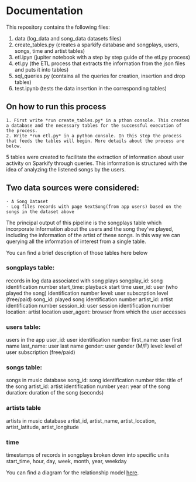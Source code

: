 # Documentation 

This repository contains the following files:
1. data (log_data and song_data datasets files)
2. create_tables.py (creates a sparkify database and songplays, users, songs, time and artist tables)
3. etl.ipyn (jupiter notebook with a step by step guide of the etl.py process)
4. etl.py (the ETL process that extracts the information from the json files and puts it into tables)
5. sql_queries.py (contains all the queries for creation, insertion and drop tables)
6. test.ipynb (tests the data insertion in the corresponding tables)



## On how to run this process
    1. First write *run create_tables.py* in a pthon console. This creates a database and the necessary tables for the successful execution of the process.
    2. Write *run etl.py* in a python console. In this step the process that feeds the tables will begin. More details about the process are below.



5 tables were created to facilitate the extraction of information about user activity on Sparkify through queries. This information is structured with the idea of analyzing the listened songs by the users.

## Two data sources were considered:
    - A Song Dataset
    - Log files records with page NextSong(from app users) based on the songs in the dataset above

The principal output of this pipeline is the songplays table which incorporate information about the users and the song they've played, including the information of the artist of these songs. In this way we can querying all the information of interest from a single table.

You can find a brief description of those tables here below

### songplays table:
records in log data associated with song plays
songplay_id: song identification number
start_time: playback start time 
user_id: user (who played the song) identification number
level: user subscrption level (free/paid)
song_id: played song identification number
artist_id: artist identification number
session_id: user session identification number
location: artist location
user_agent: browser from which the user accesses

### users table: 
users in the app
user_id: user identification number
first_name: user first name
last_name: user last name
gender: user gender (M/F)
level: level of user subscription (free/paid)

### songs table: 
songs in music database
song_id: song identification number
title: title of the song
artist_id: artist identification number 
year: year of the song 
duration: duration of the song (seconds)

### artists table
artists in music database
artist_id, artist_name, artist_location, artist_latitude, artist_longitude 

### time
timestamps of records in songplays broken down into specific units
start_time, hour, day, week, month, year, weekday

You can find a diagram for the relationship model [here](https://dbdiagram.io/d/5fe00df79a6c525a03bbc81f).



